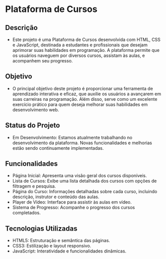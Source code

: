 # Plataforma de Cursos
## Descrição
  - Este projeto é uma Plataforma de Cursos desenvolvida com HTML, CSS e JavaScript, destinada a estudantes e profissionais que desejam aprimorar suas habilidades em programação. A plataforma permite que os usuários naveguem por diversos cursos, assistam às aulas, e acompanhem seu progresso.

## Objetivo
- O principal objetivo deste projeto é proporcionar uma ferramenta de aprendizado interativa e eficaz, que auxilie os usuários a avançarem em suas carreiras na programação. Além disso, serve como um excelente exercício prático para quem deseja melhorar suas habilidades em desenvolvimento web.

## Status do Projeto
- Em Desenvolvimento: Estamos atualmente trabalhando no desenvolvimento da plataforma. Novas funcionalidades e melhorias estão sendo continuamente implementadas.

## Funcionalidades
- Página Inicial: Apresenta uma visão geral dos cursos disponíveis.
- Lista de Cursos: Exibe uma lista detalhada dos cursos com opções de filtragem e pesquisa.
- Página do Curso: Informações detalhadas sobre cada curso, incluindo descrição, instrutor e conteúdo das aulas.
- Player de Vídeo: Interface para assistir às aulas em vídeo.
- Sistema de Progresso: Acompanhe o progresso dos cursos completados.

## Tecnologias Utilizadas
- HTML5: Estruturação e semântica das páginas.
- CSS3: Estilização e layout responsivo.
- JavaScript: Interatividade e funcionalidades dinâmicas.
